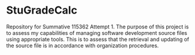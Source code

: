 # StuGradeCalc

Repository for Summative 115362 Attempt 1. The purpose of this project is to assess my capabilities of managing software development source files using appropriate tools. This is to assess that the retrieval and updating of the source file is in accordance with organization procedures. 
